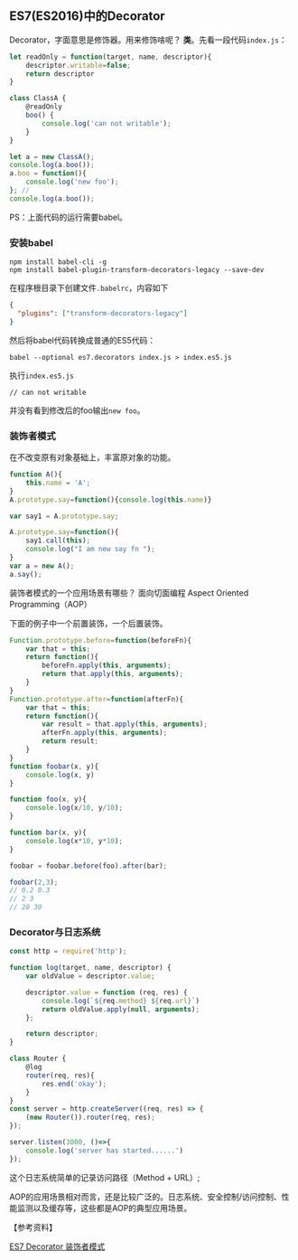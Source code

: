 ## ES7(ES2016)中的Decorator

Decorator，字面意思是修饰器。用来修饰啥呢？ **类**。先看一段代码`index.js`：

```javascript
let readOnly = function(target, name, descriptor){
    descriptor.writable=false;
    return descriptor
}

class ClassA {
    @readOnly
    boo() {
        console.log('can not writable');
    }
}

let a = new ClassA();
console.log(a.boo());
a.boo = function(){
    console.log('new foo');
}; // 
console.log(a.boo());
```
PS：上面代码的运行需要babel。

### 安装babel

```shell
npm install babel-cli -g 
npm install babel-plugin-transform-decorators-legacy --save-dev
```
在程序根目录下创建文件`.babelrc`，内容如下

```json
{
  "plugins": ["transform-decorators-legacy"]
}
```

然后将babel代码转换成普通的ES5代码：

```
babel --optional es7.decorators index.js > index.es5.js
```
执行`index.es5.js`

``` 
// can not writable
```
并没有看到修改后的foo输出`new foo`。

### 装饰者模式
在不改变原有对象基础上，丰富原对象的功能。
```javascript
function A(){
    this.name = 'A';
}
A.prototype.say=function(){console.log(this.name)}

var say1 = A.prototype.say;

A.prototype.say=function(){
    say1.call(this);
    console.log("I am new say fn ");
}
var a = new A();
a.say();
```
装饰者模式的一个应用场景有哪些？
面向切面编程 Aspect Oriented Programming（AOP）

下面的例子中一个前置装饰，一个后置装饰。
```javascript
Function.prototype.before=function(beforeFn){
    var that = this;
    return function(){
        beforeFn.apply(this, arguments);
        return that.apply(this, arguments);
    }
}
Function.prototype.after=function(afterFn){
    var that = this;
    return function(){
        var result = that.apply(this, arguments);
        afterFn.apply(this, arguments);
        return result;
    }
}
function foobar(x, y){
    console.log(x, y)
}

function foo(x, y){
    console.log(x/10, y/10);
}

function bar(x, y){
    console.log(x*10, y*10);
}

foobar = foobar.before(foo).after(bar);

foobar(2,3);
// 0.2 0.3
// 2 3
// 20 30
```


### Decorator与日志系统

```javascript
const http = require('http');

function log(target, name, descriptor) {
    var oldValue = descriptor.value;

    descriptor.value = function (req, res) {
        console.log(`${req.method} ${req.url}`)
        return oldValue.apply(null, arguments);
    };

    return descriptor;
}

class Router {
    @log
    router(req, res){
        res.end('okay');
    }
}
const server = http.createServer((req, res) => {
    (new Router()).router(req, res);
});

server.listen(3000, ()=>{
    console.log('server has started......')
});
```

这个日志系统简单的记录访问路径（Method + URL）;


AOP的应用场景相对而言，还是比较广泛的。日志系统、安全控制/访问控制、性能监测以及缓存等，这些都是AOP的典型应用场景。




【参考资料】

[ES7 Decorator 装饰者模式](http://taobaofed.org/blog/2015/11/16/es7-decorator/)